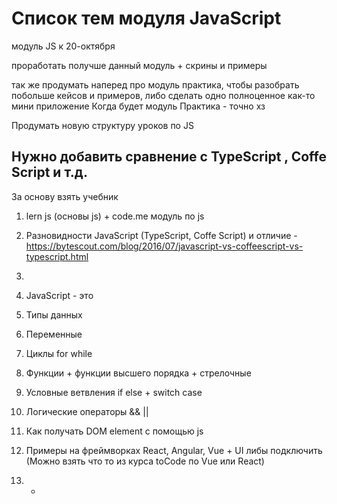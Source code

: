 # Список тем модуля JavaScript

модуль JS к 20-октября

проработать получше данный модуль + скрины и примеры

так же продумать наперед про модуль практика, чтобы разобрать побольше кейсов и примеров, либо сделать одно полноценное как-то мини приложение
Когда будет модуль Практика - точно хз

Продумать новую структуру уроков по JS 

## Нужно добавить сравнение с TypeScript , Coffe Script и т.д.

За основу взять учебник
1. lern js (основы js) + code.me модуль по js

1. Разновидности JavaScript (TypeScript, Coffe Script) и отличие - https://bytescout.com/blog/2016/07/javascript-vs-coffeescript-vs-typescript.html
2. 
3. JavaScript - это
4. Типы данных
5. Переменные
6. Циклы for while
7. Функции + функции высшего порядка + стрелочные
8. Условные ветвления if else + switch case
9. Логические операторы && || 
10. Как получать DOM element с помощью js
11. Примеры на фреймворках React, Angular, Vue + UI либы подключить (Можно взять что то из курса toCode по Vue или React)
12. -
